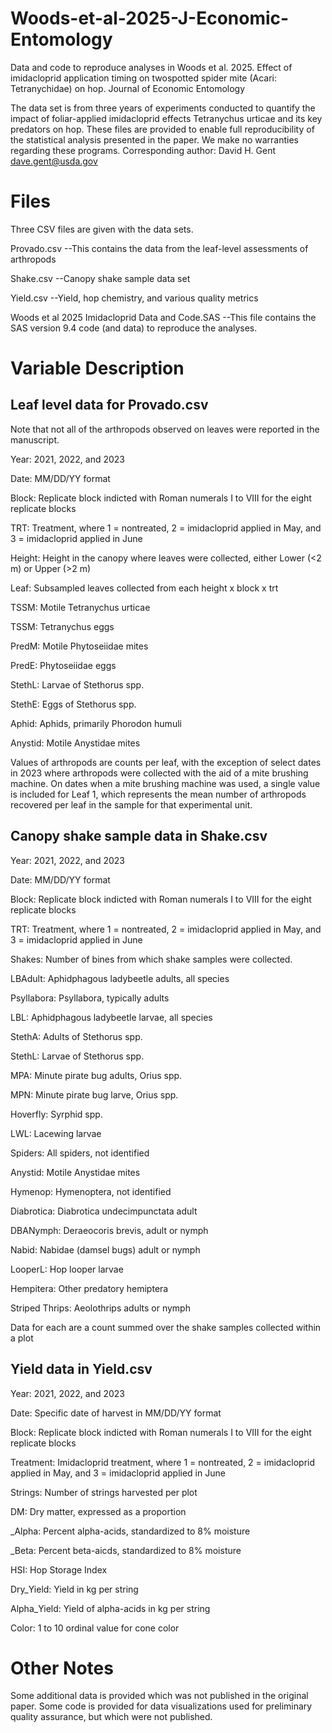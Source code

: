 # Woods-et-al-2025-J-Economic-Entomology
Data and code to reproduce analyses in Woods et al. 2025. Effect of imidacloprid application timing on twospotted spider mite (Acari: Tetranychidae) on hop. Journal of Economic Entomology 

The data set is from three years of experiments conducted to quantify the impact of foliar-applied imidacloprid effects Tetranychus urticae and its key predators on hop.
These files are provided to enable full reproducibility of the statistical analysis presented in the paper. We make no warranties regarding these programs.
Corresponding author: David H. Gent dave.gent@usda.gov

# Files
Three CSV files are given with the data sets.

Provado.csv
--This contains the data from the leaf-level assessments of arthropods

Shake.csv
--Canopy shake sample data set

Yield.csv
--Yield, hop chemistry, and various quality metrics

Woods et al 2025 Imidacloprid Data and Code.SAS
--This file contains the SAS version 9.4 code (and data) to reproduce the analyses.


# Variable Description
## Leaf level data for Provado.csv

Note that not all of the arthropods observed on leaves were reported in the manuscript.

Year: 2021, 2022, and 2023

Date: MM/DD/YY format

Block: Replicate block indicted with Roman numerals I to VIII for the eight replicate blocks

TRT: Treatment, where 1 = nontreated, 2 = imidacloprid applied in May, and 3 = imidacloprid applied in June

Height: Height in the canopy where leaves were collected, either Lower (<2 m) or Upper (>2 m)

Leaf: Subsampled leaves collected from each height x block x trt

TSSM: Motile Tetranychus urticae

TSSM: Tetranychus eggs

PredM: Motile Phytoseiidae mites

PredE: Phytoseiidae eggs

StethL: Larvae of Stethorus spp.

StethE: Eggs of Stethorus spp.

Aphid: Aphids, primarily Phorodon humuli

Anystid: Motile Anystidae mites

Values of arthropods are counts per leaf, with the exception of select dates in 2023 where arthropods were collected with the aid of a mite brushing machine. On dates when a mite brushing machine was used, a single value is included for Leaf 1, which represents the mean number of arthropods recovered per leaf in the sample for that experimental unit.

## Canopy shake sample data in Shake.csv

Year: 2021, 2022, and 2023

Date: MM/DD/YY format

Block: Replicate block indicted with Roman numerals I to VIII for the eight replicate blocks

TRT: Treatment, where 1 = nontreated, 2 = imidacloprid applied in May, and 3 = imidacloprid applied in June

Shakes: Number of bines from which shake samples were collected.

LBAdult: Aphidphagous ladybeetle adults, all species

Psyllabora: Psyllabora, typically adults

LBL: Aphidphagous ladybeetle larvae, all species

StethA: Adults of Stethorus spp.

StethL: Larvae of Stethorus spp.

MPA: Minute pirate bug adults, Orius spp.

MPN: Minute pirate bug larve, Orius spp.

Hoverfly: Syrphid spp.

LWL: Lacewing larvae

Spiders: All spiders, not identified

Anystid: Motile Anystidae mites

Hymenop: Hymenoptera, not identified

Diabrotica: Diabrotica undecimpunctata adult

DBANymph: Deraeocoris brevis, adult or nymph

Nabid: Nabidae (damsel bugs) adult or nymph

LooperL: Hop looper larvae

Hempitera: Other predatory hemiptera

Striped Thrips: Aeolothrips adults or nymph

Data for each are a count summed over the shake samples collected within a plot 

## Yield data in Yield.csv
Year: 2021, 2022, and 2023

Date: Specific date of harvest in MM/DD/YY format

Block: Replicate block indicted with Roman numerals I to VIII for the eight replicate blocks

Treatment: Imidacloprid treatment, where 1 = nontreated, 2 = imidacloprid applied in May, and 3 = imidacloprid applied in June

Strings: Number of strings harvested per plot

DM: Dry matter, expressed as a proportion

_Alpha: Percent alpha-acids, standardized to 8% moisture

_Beta: Percent beta-aicds, standardized to 8% moisture

HSI: Hop Storage Index

Dry_Yield: Yield in kg per string

Alpha_Yield: Yield of alpha-acids in kg per string

Color: 1 to 10 ordinal value for cone color

# Other Notes
Some additional data is provided which was not published in the original paper. Some code is provided for data visualizations used for preliminary quality assurance, but which were not published.
